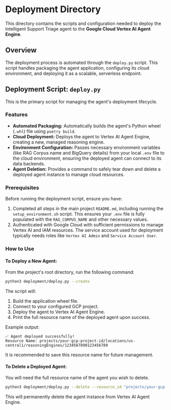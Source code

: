 # Deployment Directory

This directory contains the scripts and configuration needed to deploy the Intelligent Support Triage agent to the **Google Cloud Vertex AI Agent Engine**.

## Overview

The deployment process is automated through the `deploy.py` script. This script handles packaging the agent application, configuring its cloud environment, and deploying it as a scalable, serverless endpoint.

## Deployment Script: `deploy.py`

This is the primary script for managing the agent's deployment lifecycle.

### Features

-   **Automated Packaging:** Automatically builds the agent's Python wheel (`.whl`) file using `poetry build`.
-   **Cloud Deployment:** Deploys the agent to Vertex AI Agent Engine, creating a new, managed reasoning engine.
-   **Environment Configuration:** Passes necessary environment variables (like RAG Corpus name and BigQuery details) from your local `.env` file to the cloud environment, ensuring the deployed agent can connect to its data backends.
-   **Agent Deletion:** Provides a command to safely tear down and delete a deployed agent instance to manage cloud resources.

### Prerequisites

Before running the deployment script, ensure you have:
1.  Completed all steps in the main project `README.md`, including running the `setup_environment.sh` script. This ensures your `.env` file is fully populated with the `RAG_CORPUS_NAME` and other necessary values.
2.  Authenticated with Google Cloud with sufficient permissions to manage Vertex AI and IAM resources. The service account used for deployment typically needs roles like `Vertex AI Admin` and `Service Account User`.

### How to Use

#### To Deploy a New Agent:

From the project's root directory, run the following command:

```bash
python3 deployment/deploy.py --create
```

The script will:
1.  Build the application wheel file.
2.  Connect to your configured GCP project.
3.  Deploy the agent to Vertex AI Agent Engine.
4.  Print the full resource name of the deployed agent upon success.

Example output:
```
✅ Agent deployed successfully!
Resource Name: projects/your-gcp-project-id/locations/us-central1/reasoningEngines/1234567890123456789
```
It is recommended to save this resource name for future management.

#### To Delete a Deployed Agent:

You will need the full resource name of the agent you wish to delete.

```bash
python3 deployment/deploy.py --delete --resource_id "projects/your-gcp-project-id/locations/us-central1/reasoningEngines/1234567890123456789"
```

This will permanently delete the agent instance from Vertex AI Agent Engine.